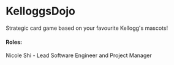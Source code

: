 # KelloggsDojo

Strategic card game based on your favourite Kellogg's mascots!  

#### Roles:

Nicole Shi - Lead Software Engineer and Project Manager  